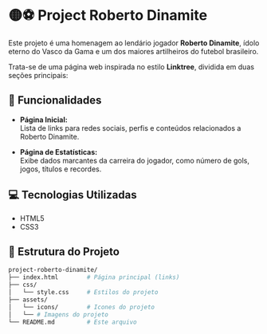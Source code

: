 # 🟡⚽ Project Roberto Dinamite

Este projeto é uma homenagem ao lendário jogador **Roberto Dinamite**, ídolo eterno do Vasco da Gama e um dos maiores artilheiros do futebol brasileiro.

Trata-se de uma página web inspirada no estilo **Linktree**, dividida em duas seções principais:

## 📌 Funcionalidades

- **Página Inicial:**  
  Lista de links para redes sociais, perfis e conteúdos relacionados a Roberto Dinamite.

- **Página de Estatísticas:**  
  Exibe dados marcantes da carreira do jogador, como número de gols, jogos, títulos e recordes.

## 💻 Tecnologias Utilizadas

- HTML5  
- CSS3  

## 📁 Estrutura do Projeto

```bash
project-roberto-dinamite/
├── index.html        # Página principal (links)
├── css/
│   └── style.css     # Estilos do projeto
├── assets/
│   └── icons/        # Icones do projeto
│   └── # Imagens do projeto
└── README.md         # Este arquivo
